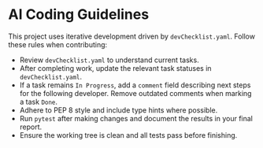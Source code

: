 # AI Coding Guidelines

This project uses iterative development driven by `devChecklist.yaml`.
Follow these rules when contributing:

- Review `devChecklist.yaml` to understand current tasks.
- After completing work, update the relevant task statuses in `devChecklist.yaml`.
- If a task remains `In Progress`, add a `comment` field describing next steps for the
  following developer. Remove outdated comments when marking a task `Done`.
- Adhere to PEP 8 style and include type hints where possible.
- Run `pytest` after making changes and document the results in your final report.
- Ensure the working tree is clean and all tests pass before finishing.

